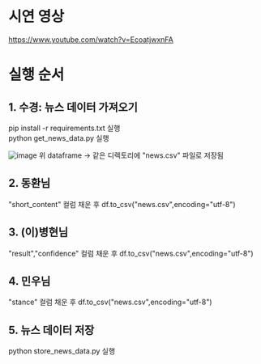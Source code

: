 # 시연 영상
https://www.youtube.com/watch?v=EcoatjwxnFA

# 실행 순서

## 1. 수경: 뉴스 데이터 가져오기
   pip install -r requirements.txt 실행  
   python get_news_data.py 실행  

![image](https://user-images.githubusercontent.com/90438627/143405519-a071362c-aead-4543-9bac-fad21870d2e7.png)
위 dataframe -> 같은 디렉토리에 "news.csv" 파일로 저장됨
    
## 2. 동환님  
   "short_content" 컬럼 채운 후 
   df.to_csv("news.csv",encoding="utf-8")
       
## 3. (이)병현님
   "result","confidence" 컬럼 채운 후 df.to_csv("news.csv",encoding="utf-8")  
       
## 4. 민우님   
   "stance" 컬럼 채운 후 df.to_csv("news.csv",encoding="utf-8")
   
       
## 5. 뉴스 데이터 저장   
   python store_news_data.py 실행
